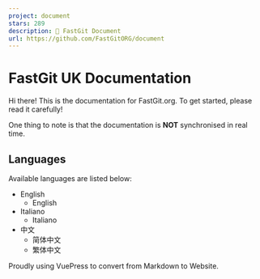 ```yaml
---
project: document
stars: 289
description: 📄 FastGit Document
url: https://github.com/FastGitORG/document
---
```


FastGit UK Documentation
========================

Hi there! This is the documentation for FastGit.org. To get started, please read it carefully!

One thing to note is that the documentation is **NOT** synchronised in real time.

Languages
---------

Available languages are listed below:

-   English
    -   English
-   Italiano
    -   Italiano
-   中文
    -   简体中文
    -   繁体中文

Proudly using VuePress to convert from Markdown to Website.
